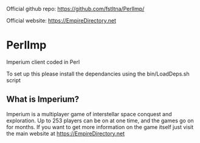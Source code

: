 Official github repo: https://github.com/fstltna/PerlImp/

Official website: https://EmpireDirectory.net

# PerlImp
Imperium client coded in Perl

To set up this please install the dependancies using the bin/LoadDeps.sh script

## What is Imperium?
Imperium is a multiplayer game of interstellar space conquest and exploration. Up to 253 players can be on at one time, and the games go on for months. If you want to get more information on the game itself just visit the main website at https://EmpireDirectory.net
